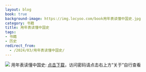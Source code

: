 ```yaml
---
layout: blog
book: true
background-image: https://img.locyoo.com/book用年表读懂中国史.jpg
category: 书籍
title: 用年表读懂中国史
tags:
- 书籍
- 历史
redirect_from:
  - /2024/03/用年表读懂中国史/
---
```

![](https://img.locyoo.com/book用年表读懂中国史.jpg)
用年表读懂中国史: <a name = "ref1" href="https://url18.ctfile.com/f/50983618-1269964772-e73df5?p=3619">点击下载</a>，访问密码请点击右上方“关于”自行查看